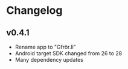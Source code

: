 # Changelog

## v0.4.1

- Rename app to "Gfrör.li"
- Android target SDK changed from 26 to 28
- Many dependency updates
